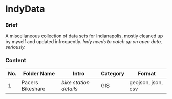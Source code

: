 IndyData
========

### Brief
A miscellaneous collection of data sets for Indianapolis, mostly cleaned up by myself and updated infrequently.
*Indy needs to catch up on open data, seriously.*

### Content
No. | Folder Name | Intro | Category | Format
----- | ------- | -------- | -------- | --------
1 | Pacers Bikeshare | *bike station details* | GIS | geojson, json, csv
